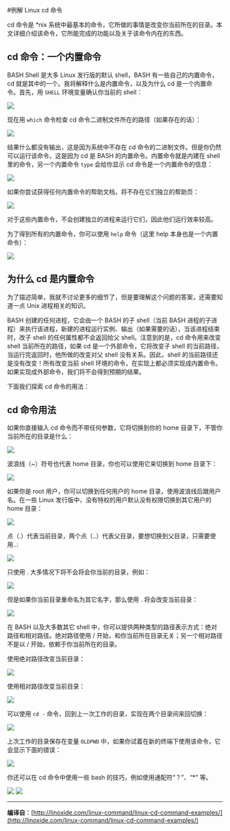 #例解 Linux cd 命令

cd 命令是 *nix 系统中最基本的命令，它所做的事情是改变你当前所在的目录。本文详细介绍该命令，它所能完成的功能以及关于该命令内在的东西。

## cd 命令：一个内置命令
BASH Shell 是大多 Linux 发行版的默认 shell，BASH 有一些自己的内置命令，cd 就是其中的一个。我将解释什么是内置命令，以及为什么 cd 是一个内置命令。首先，用 `SHELL` 环境变量确认你当前的 shell：

![](http://linoxide.com/wp-content/uploads/2013/12/01.cd_shell.png)

现在用 `which` 命令检查 cd 命令二进制文件所在的路径（如果存在的话）：

![](http://linoxide.com/wp-content/uploads/2013/12/02.cd_which.png)

结果什么都没有输出，这是因为系统中不存在 cd 命令的二进制文件。但是你仍然可以运行该命令，这是因为 cd 是 BASH 的内置命令。内置命令就是内建在 shell 里的命令，另一个内置命令 `type` 会给你显示 cd 命令是一个内置命令的信息：

![](http://linoxide.com/wp-content/uploads/2013/12/03.cd_type.png)

如果你尝试获得任何内置命令的帮助文档，将不存在它们独立的帮助页：

![](http://linoxide.com/wp-content/uploads/2013/12/04.cd_man.png)

对于这些内置命令，不会创建独立的进程来运行它们，因此他们运行效率较高。

为了得到所有的内置命令，你可以使用 `help` 命令（这里 help 本身也是一个内置命令）：

![](http://linoxide.com/wp-content/uploads/2013/12/05.cd_help_1.png)

## 为什么 cd 是内置命令
为了描述简单，我就不讨论更多的细节了，但是要理解这个问题的答案，还需要知道一点 Unix 进程相关的知识。

BASH 创建的任何进程，它会由一个 BASH 的子 shell（当前 BASH 进程的子进程）来执行该进程，新建的进程运行实例、输出（如果需要的话），当该进程结束时，改子 shell 的任何属性都不会返回给父 shell。注意到的是，cd 命令用来改变 shell 当前所在的路径，如果 cd 是一个外部命令，它将改变子 shell 的当前路径，当运行完返回时，他所做的改变对父 shell 没有关系。因此，shell 的当前路径还是没有改变！所有改变当前 shell 环境的命令，在实现上都必须实现成内置命令。如果实现成外部命令，我们将不会得到预期的结果。

下面我们探索 cd 命令的用法：

## cd 命令用法
如果你直接输入 cd 命令而不带任何参数，它将切换到你的 home 目录下，不管你当前所在的目录是什么：

![](http://linoxide.com/wp-content/uploads/2013/12/07.cd_home.png)

波浪线（~）符号也代表 home 目录，你也可以使用它来切换到 home 目录下：

![](http://linoxide.com/wp-content/uploads/2013/12/08.cd_home_tilde.png)

如果你是 root 用户，你可以切换到任何用户的 home 目录，使用波浪线后跟用户名。在一些 Linux 发行版中，没有特权的用户默认没有权限切换到其它用户的 home 目录：

![](http://linoxide.com/wp-content/uploads/2013/12/09.cd_home_user.png)

点（.）代表当前目录，两个点（..）代表父目录，要想切换到父目录，只需要使用..:

![](http://linoxide.com/wp-content/uploads/2013/12/10.cd_parent.png)

只使用 . 大多情况下将不会将会你当前的目录，例如：

![](http://linoxide.com/wp-content/uploads/2013/12/11.cd_dot.png)

但是如果你当前目录重命名为其它名字，那么使用 . 将会改变当前目录：

![](http://linoxide.com/wp-content/uploads/2013/12/12.cd_dot_renamed.png)

在 BASH 以及大多数其它 shell 中，你可以提供两种类型的路径表示方式：绝对路径和相对路径。绝对路径使用 / 开始，和你当前所在目录无关；另一个相对路径不是以 / 开始，依赖于你当前所在的目录。

使用绝对路径改变当前目录：

![](http://linoxide.com/wp-content/uploads/2013/12/13.cd_abs_path.png)

使用相对路径改变当前目录：

![](http://linoxide.com/wp-content/uploads/2013/12/14cd_rel_path.png)

可以使用 `cd -` 命令，回到上一次工作的目录，实现在两个目录间来回切换：

![](http://linoxide.com/wp-content/uploads/2013/12/15.cd_toggle.png)

上次工作的目录保存在变量 `OLDPWD` 中，如果你试着在新的终端下使用该命令，它会显示下面的错误：

![](http://linoxide.com/wp-content/uploads/2013/12/16.cd_OLDPWD_not_set.png)

你还可以在 cd 命令中使用一些 bash 的技巧，例如使用通配符“？”、“*” 等。

![](http://linoxide.com/wp-content/uploads/2013/12/17.cd_question_mark_wild_card.png)
![](http://linoxide.com/wp-content/uploads/2013/12/18.cd_star_wild_card.png)



----
**编译自**：[http://linoxide.com/linux-command/linux-cd-command-examples/](http://linoxide.com/linux-command/linux-cd-command-examples/)
